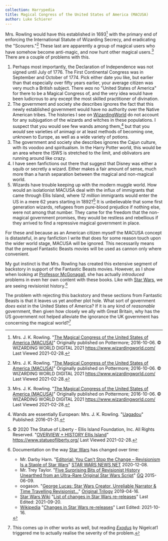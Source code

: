 ```yaml
---
collection: Harrypedia
title: Magical Congress of the United States of America (MACUSA)
author: Luke Schierer
---
```


Mrs. Rowling would have this established in 1693[^210228-8] with the primary
end of enforcing the International Statute of Wizarding Secrecy, and
eradicating the "Scourers."[^210228-9] These last are apparently a group of
magical users who have somehow become anti-magic, and now hunt other magical
users.[^210228-10] There are a couple of problems with this.

1. Perhaps most importantly, the Declaration of Independence was not signed
   until July of 1776. The First Continental Congress was in September and
   October of 1774. Pick either date you like, but earlier than that especially
   over fifty years earlier, your average citizen was very much a British
   subject. There _was_ no "United States of America" for there to be a Magical
   Congress of, and the very idea would have been ludicrous to any except the
   most skilled practitioner of divination.
2. The government and society she describes ignores the fact that this newly
   established government would have no authority over the Native American
   tribes. The histories I see on [WizardingWorld][ww] do not account for any
   subjugation of the wizards and witches in these populations. I suspect that
   you would see few wands among them,[^220715-2] but that you _would_
   see varieties of animagi or at least methods of becoming one, unknown
   to Europe, as well as a wide variety of potions.
3. The government and society she describes ignores the Cajun culture, with its
   voodoo and spiritualism. In the Harry Potter world, this would be an area
   where the ISWS is stretched to the limit, and oblivators are running around
   like crazy.
4. I have seen fanfictions out there that suggest that Disney was either a squib
   or secretly a wizard. Either makes a fair amount of sense, much more than a
   harsh separation between the magical and non-magical world.
5. Wizards have trouble keeping up with the modern muggle world. How would an
   isolationist MACUSA deal with the influx of immigrants that came through
   Ellis Island, where _12 million_ immigrants would enter the US in a mere 62
   years starting in 1892?[^210228-11] It is unbelievable that some first
   generation wizards, refugees from pure-blood prejudice if nothing else, were
   not among that number. They came for the freedom that the non-magical
   government promises, they would be restless and rebellious if they arrived to
   find a repressive magical government in place.

For these and because as an American citizen myself the MACUSA concept is
distasteful, in any fanfiction I write that does for some reason touch upon the
wider world stage, MACUSA will be ignored. This necessarily means that the
prequel Fantastic Beasts movies will be used as cannon only where convenient.

My gut instinct is that Mrs. Rowling has created this extensive segment of
backstory in support of the Fantastic Beasts movies. However, as I show when
looking at [Professor McGonagall][MM1], she has actually _introduced_ problems
in even her own content with these books. Like with [Star Wars][], we are
seeing revisionist history.[^211018-4]

The problem with rejecting this backstory and these sections from Fantastic
Beasts is that it leaves us yet another plot hole. What sort of government
_does_ exist in the United States of America? If it is any kind of _reasonable_
government, then given how closely we ally with Great Britain, why has the US
government not helped alleviate the ignorance the UK government has concerning
the magical world?[^211210-1]

[MM1]: /Harrypedia/people/McGonagall/Minerva/
[Star Wars]: https://www.starwars.com/
[ww]: https://www.wizardingworld.com/

[^211210-1]:
    This comes up in other works as well, but reading
    _[Exodus](https://www.fanfiction.net/s/11460241)_ by Nigelcat1 triggered me to
    actually realise the severity of the problem.

[^220715-2]:
    Wands are essentially European: Mrs. J. K. Rowling.
    "[Uagadou](https://www.rowlingindex.org/work/pmuag/)"
    Published: 2016-01-31.

[^211018-4]:
    Documentation on the way [Star Wars](https://www.starwars.com/) has
    changed over time:

    - Mr. Darby Harn. "[Editorial: You Can’t Stop the Change – Revisionism Is a
      Staple of Star
      Wars](https://www.starwarsnewsnet.com/2020/12/editorial-revisionism-is-the-point-of-star-wars.html)"
      [STAR WARS NEWS NET](https://www.starwarsnewsnet.com/)
      2020-12-08.
    - Mr. Trey Taylor.
      "[Five Surprising Bits of Revisionist History Unearthed from an Ultra-Rare
      Original Star Wars
      Script](https://www.gq.com/story/original-star-wars-script-revelations)"
      [GQ](https://www.gq.com/) 2015-06-09.
    - oogason. "[George Lucas: Star Wars Creator, Unreliable Narrator & Time
      Travelling
      Revisionist...](https://originaltrilogy.com/topic/George-Lucas-Star-Wars-Creator-Unreliable-Narrator-Time-Travelling-Revisionist/id/66986)"
      [Original Trilogy](https://originaltrilogy.com/) 2019-04-16.
    - [Star Wars Wiki](https://starwars.fandom.com/wiki)
      "[List of changes in Star Wars
      re-releases](https://starwars.fandom.com/wiki/List_of_changes_in_Star_Wars_re-releases)"
      Last Edited: 2021-09-20.
    - [Wikipedia](https://en.wikipedia.org/)
      "[Changes in Star Wars
      re-releases](https://en.wikipedia.org/wiki/Changes_in_Star_Wars_re-releases)"
      Last Edited: 2021-10-16.

[^210228-8]:
    Mrs. J. K. Rowling.
    "[The Magical Congress of the United States of America (MACUSA)](https://www.wizardingworld.com/writing-by-jk-rowling/MACUSA/)"
    Originally published on Pottermore; 2016-10-06. © WIZARDING WORLD DIGITAL 2021 https://www.wizardingworld.com/ Last Viewed 2021-02-28.

[^210228-9]:
    Mrs. J. K. Rowling.
    "[The Magical Congress of the United States of America (MACUSA)](https://www.wizardingworld.com/writing-by-jk-rowling/MACUSA/)"
    Originally published on Pottermore; 2016-10-06. © WIZARDING WORLD DIGITAL 2021 https://www.wizardingworld.com/ Last Viewed 2021-02-28.

[^210228-10]:
    Mrs. J. K. Rowling.
    "[The Magical Congress of the United States of America (MACUSA)](https://www.wizardingworld.com/writing-by-jk-rowling/MACUSA/)"
    Originally published on Pottermore; 2016-10-06. © WIZARDING WORLD DIGITAL 2021 https://www.wizardingworld.com/ Last Viewed 2021-02-28.

[^210228-11]:
    © 2020 The Statue of Liberty - Ellis Island Foundation, Inc. All
    Rights Reserved. "[OVERVIEW + HISTORY Ellis Island](https://www.statueofliberty.org/ellis-island/overview-history/)"
    https://www.statueofliberty.org/ Last Viewed 2021-02-28.
